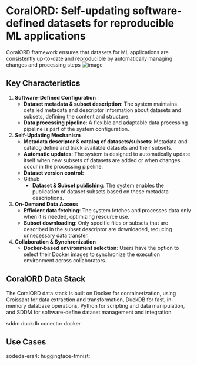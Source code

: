 # CoralORD: Self-updating software-defined datasets for reproducible ML applications

CoralORD framework ensures that datasets for ML applications are consistently up-to-date and reproducible by automatically managing changes and processing steps
![image](https://github.com/user-attachments/assets/45624d4e-7b30-4c47-b191-89faccfb8efb)

## Key Characteristics
1. **Software-Defined Configuration**
    - **Dataset metadata & subset description**: The system maintains detailed metadata and descriptor information about datasets and subsets, defining the content and structure.
    - **Data processing pipeline**: A flexible and adaptable data processing pipeline is part of the system configuration.
2. **Self-Updating Mechanism**
    - **Metadata descriptor & catalog of datasets/subsets**: Metadata and catalog define and track available datasets and their subsets.
    - **Automatic updates**: The system is designed to automatically update itself when new subsets of datasets are added or when changes occur in the processing pipeline.
    - **Dataset version control:**
    - Github
        - **Dataset & Subset publishing**: The system enables the publication of dataset subsets based on these metadata descriptions.
3. **On-Demand Data Access**
    - **Efficient data fetching**: The system fetches and processes data only when it is needed, optimizing resource use.
    - **Subset downloading**: Only specific files or subsets that are described in the subset descriptor are downloaded, reducing unnecessary data transfer.
4. **Collaboration & Synchronization**
    - **Docker-based environment selection**: Users have the option to select their Docker images to synchronize the execution environment across collaborators.

## CoralORD Data Stack
The CoralORD data stack is built on Docker for containerization, using Croissant for data extraction and transformation, DuckDB for fast, in-memory database operations, Python for scripting and data manipulation, and SDDM for software-define dataset management and integration.

sddm
duckdb conector
docker


## Use Cases
sodeda-era4:
huggingface-fmnist: 
